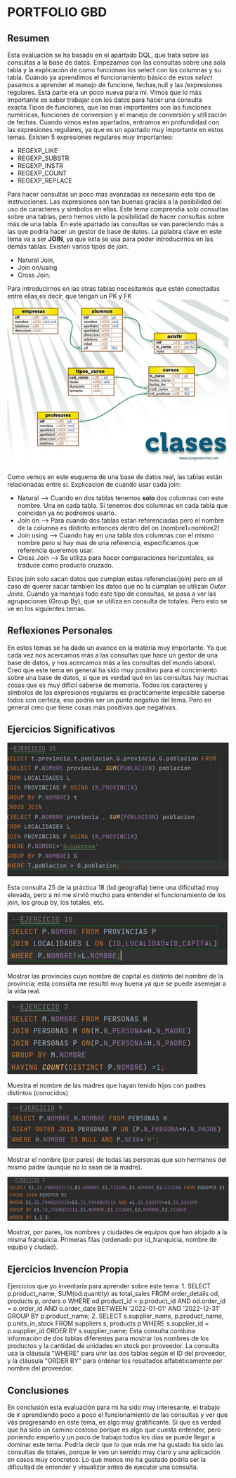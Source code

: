 # PORTFOLIO GBD
## Resumen
Esta evaluación se ha basado en el apartado DQL, que trata sobre las consultas a la base de datos. Empezamos con las consultas sobre una sola tabla y la explicación de como funcionan los select con las columnas y su tabla. Cuando ya aprendimos el funcionamiento básico de estos *select* pasamos a aprender el manejo de funcione, fechas,null y las /expresiones regulares. Esta parte era un poco nueva para mi. Vimos que lo más importante es saber trabajar con los datos para hacer una consulta exacta.Tipos de funciones, que las mas importantes son las funciones numéricas, funciones de conversion y el manejo de conversión y utilización de fechas.
Cuando vimos estos apartados, entramos en profundidad con las expresiones regulares, ya que es un apartado muy importante en estos temas. Existen 5 expresiones regulares muy importantes:
* REGEXP_LIKE
* REGEXP_SUBSTR
* REGEXP_INSTR
* REGEXP_COUNT
* REGEXP_REPLACE

Para hacer consultas un poco mas avanzadas es necesario este tipo de instrucciones. Las expresiones son tan buenas gracias a la posibilidad del uso de caracteres y simbolos en ellas. Este tema comprendia solo consultas sobre una tablas, pero hemos visto la posibilidad de hacer consultas sobre más de una tabla. En este apartado las consultas se van pareciendo más a las que podría hacer un gestor de base de datos. La palabra clave en este tema va a ser **JOIN**, ya que esta se usa para poder introducirnos en las demás tablas. Existen varios tipos de *join*.
* Natural Join, 
* Join on/using
* Cross Join.

Para introducirnos en las otras tablas necesitamos que estén conectadas entre ellas,es decir, que tengan un PK y FK
![](https://raw.githubusercontent.com/diegodom68/port-folioGBD-marzo/main/Portfolio/clases.jpg)

Como vemos en este esquema de una base de datos real, las tablas están relacionadas entre sí. Explicacion de cuando usar cada join:
* Natural -->   Cuando en dos tablas tenemos **solo** dos columnas con este nombre. Una en cada tabla. Si tenemos dos columnas en cada tabla que coincidan ya no podremos usarlo.
* Join on --> Para cuando dos tablas estan referenciadas pero el nombre de la columna es distinto entonces dentro del on (nombre1=nombre2)
* Join using --> Cuando hay en una tabla dos columnas con el mismo nombre pero si hay mas de una referencia, especificamos que referencia queremos usar.
* Cross Join --> Se utiliza para hacer comparaciones horizontales, se traduce como producto cruzado. 

Estos join solo sacan datos que cumplan estas referencias(join) pero en el caso de querer sacar tambien los datos que no la cumplan se utilizan *Outer Joins*. Cuando ya manejas todo este tipo de consultas, se pasa a ver las agrupaciones (Group By), que se utiliza en consulta de totales. Pero esto se ve en los siguientes temas.
## Reflexiones Personales
En estos temas se ha dado un avance en la materia muy importante. Ya que cada vez nos acercamos más a las consultas que hace un gestor de una base de datos, y nos acercamos más a las consultas del mundo laboral. Creo que este tema en general ha sido muy positivo para el concimiento sobre una base de datos, si que es verdad qué en las consultas hay muchas cosas que es muy dificil saberse de memoria. Todos los caracteres y símbolos de las expresiones regulares es practicamente imposible saberse todos con certeza, eso podría ser un punto negativo del tema. Pero en general creo que tiene cosas más positivas que negativas.
## Ejercicios Significativos
![](https://raw.githubusercontent.com/diegodom68/port-folioGBD-marzo/main/Portfolio/Ejer-geo25.jpg)

Esta consulta 25 de la práctica 18 (bd:geografía) tiene una dificultad muy elevada, pero a mi me sirvió mucho para entender el funcionamiento de los join, los group by, los 
totales, etc.

![](https://raw.githubusercontent.com/diegodom68/port-folioGBD-marzo/main/Portfolio/ejer10-geo.jpg)

Mostrar las provincias cuyo nombre de capital es distinto del nombre de la provincia; esta consulta me resultó muy  buena ya que se puede asemejar a la vida real.

![](https://raw.githubusercontent.com/diegodom68/port-folioGBD-marzo/main/Portfolio/ejer7-padre.jpg)

Muestra el nombre de las madres que hayan tenido hijos con padres distintos (conocidos)

![](https://raw.githubusercontent.com/diegodom68/port-folioGBD-marzo/main/Portfolio/ejer10-padre.jpg)

Mostrar el nombre (por pares) de todas las personas que son hermanos del mismo padre (aunque no lo sean de la madre).

![](https://raw.githubusercontent.com/diegodom68/port-folioGBD-marzo/main/Portfolio/ejer3-nba.jpg)

Mostrar, por pares, los nombres y ciudades de equipos que han alojado a la misma franquicia. Primeras filas (ordenado por id_franquicia, nombre de equipo y ciudad).

## Ejercicios Invencíon Propia
Ejercicios que yo inventaría para aprender sobre este tema:
1.
SELECT p.product_name, SUM(od.quantity) as total_sales
FROM order_details od, products p, orders o
WHERE od.product_id = p.product_id AND od.order_id = o.order_id AND o.order_date BETWEEN '2022-01-01' AND '2022-12-31'
GROUP BY p.product_name;
2.
SELECT s.supplier_name, p.product_name, p.units_in_stock
FROM suppliers s, products p
WHERE s.supplier_id = p.supplier_id
ORDER BY s.supplier_name;
Esta consulta combina información de dos tablas diferentes para mostrar los nombres de los productos y la cantidad de unidades en stock por proveedor. La consulta usa la cláusula "WHERE" para unir las dos tablas según el ID del proveedor, y la cláusula "ORDER BY" para ordenar los resultados alfabéticamente por nombre del proveedor.
## Conclusiones
En conclusión esta evaluación para mi ha sido muy interesante, el trabajo de ir aprendiendo poco a poco el funcionamiento de las consultas y ver que vás progresando en este tema, es algo muy gratificante. Si que es verdad que ha sido un camino costoso porque es algo que cuesta entender, pero poniendo empeño y un poco de trabajo todos los días se puede llegar a dominar este tema. Podría decir que lo que más me ha gustado ha sido las consultas de totales, porque le veo un sentido muy claro y una aplicación en casos muy concretos. Lo que menos me ha gustado podria ser la dificultad de entender y visualizar antes de ejecutar una consulta.
